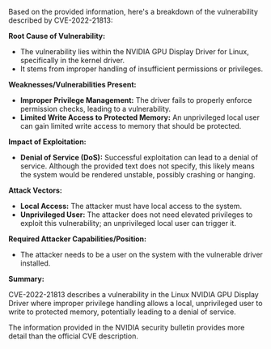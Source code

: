 Based on the provided information, here's a breakdown of the vulnerability described by CVE-2022-21813:

**Root Cause of Vulnerability:**

*   The vulnerability lies within the NVIDIA GPU Display Driver for Linux, specifically in the kernel driver.
*   It stems from improper handling of insufficient permissions or privileges.

**Weaknesses/Vulnerabilities Present:**

*   **Improper Privilege Management:** The driver fails to properly enforce permission checks, leading to a vulnerability.
*   **Limited Write Access to Protected Memory:** An unprivileged local user can gain limited write access to memory that should be protected.

**Impact of Exploitation:**

*   **Denial of Service (DoS):** Successful exploitation can lead to a denial of service. Although the provided text does not specify, this likely means the system would be rendered unstable, possibly crashing or hanging.

**Attack Vectors:**

*   **Local Access:** The attacker must have local access to the system.
*   **Unprivileged User:** The attacker does not need elevated privileges to exploit this vulnerability; an unprivileged local user can trigger it.

**Required Attacker Capabilities/Position:**

*   The attacker needs to be a user on the system with the vulnerable driver installed.

**Summary:**

CVE-2022-21813 describes a vulnerability in the Linux NVIDIA GPU Display Driver where improper privilege handling allows a local, unprivileged user to write to protected memory, potentially leading to a denial of service.

The information provided in the NVIDIA security bulletin provides more detail than the official CVE description.